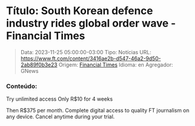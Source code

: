 # Título: South Korean defence industry rides global order wave - Financial Times

>Data: 2023-11-25 05:00:00-03:00
>Tipo: Notícias
>URL: https://www.ft.com/content/3416ae2b-d547-46a2-9d50-2ab89f0b3e23
>Origem: [Financial Times](https://www.ft.com)
>Idioma: en
>Agregador: GNews

### Conteúdo:

Try unlimited access Only R$10 for 4 weeks

Then R$375 per month. Complete digital access to quality FT journalism on any device. Cancel anytime during your trial.
